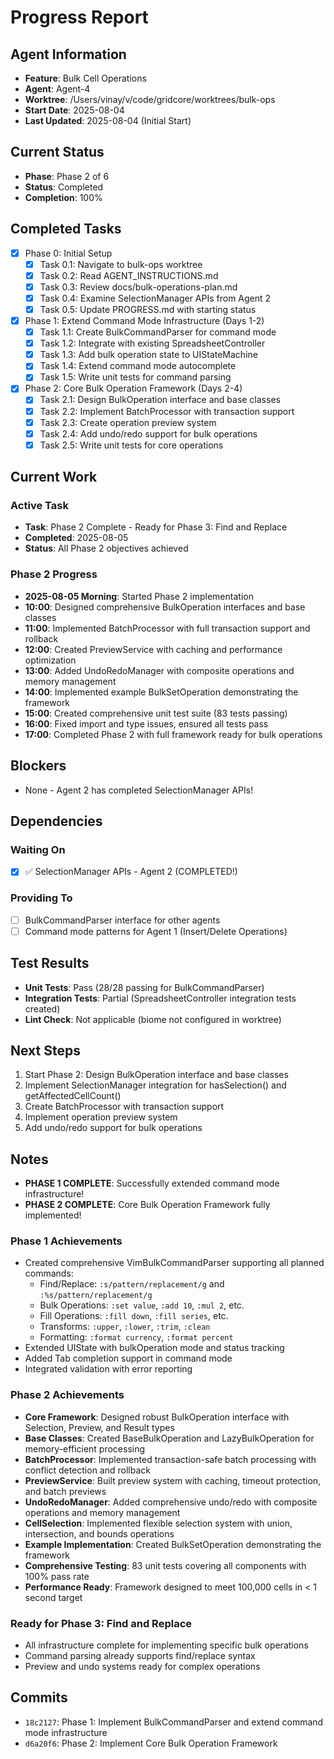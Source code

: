 # Progress Report

## Agent Information
- **Feature**: Bulk Cell Operations
- **Agent**: Agent-4
- **Worktree**: /Users/vinay/v/code/gridcore/worktrees/bulk-ops
- **Start Date**: 2025-08-04
- **Last Updated**: 2025-08-04 (Initial Start)

## Current Status
- **Phase**: Phase 2 of 6
- **Status**: Completed
- **Completion**: 100%

## Completed Tasks
- [x] Phase 0: Initial Setup
  - [x] Task 0.1: Navigate to bulk-ops worktree
  - [x] Task 0.2: Read AGENT_INSTRUCTIONS.md
  - [x] Task 0.3: Review docs/bulk-operations-plan.md
  - [x] Task 0.4: Examine SelectionManager APIs from Agent 2
  - [x] Task 0.5: Update PROGRESS.md with starting status
- [x] Phase 1: Extend Command Mode Infrastructure (Days 1-2)
  - [x] Task 1.1: Create BulkCommandParser for command mode
  - [x] Task 1.2: Integrate with existing SpreadsheetController
  - [x] Task 1.3: Add bulk operation state to UIStateMachine
  - [x] Task 1.4: Extend command mode autocomplete
  - [x] Task 1.5: Write unit tests for command parsing
- [x] Phase 2: Core Bulk Operation Framework (Days 2-4)
  - [x] Task 2.1: Design BulkOperation interface and base classes
  - [x] Task 2.2: Implement BatchProcessor with transaction support
  - [x] Task 2.3: Create operation preview system
  - [x] Task 2.4: Add undo/redo support for bulk operations
  - [x] Task 2.5: Write unit tests for core operations

## Current Work
### Active Task
- **Task**: Phase 2 Complete - Ready for Phase 3: Find and Replace
- **Completed**: 2025-08-05
- **Status**: All Phase 2 objectives achieved

### Phase 2 Progress
- **2025-08-05 Morning**: Started Phase 2 implementation
- **10:00**: Designed comprehensive BulkOperation interfaces and base classes
- **11:00**: Implemented BatchProcessor with full transaction support and rollback
- **12:00**: Created PreviewService with caching and performance optimization
- **13:00**: Added UndoRedoManager with composite operations and memory management
- **14:00**: Implemented example BulkSetOperation demonstrating the framework
- **15:00**: Created comprehensive unit test suite (83 tests passing)
- **16:00**: Fixed import and type issues, ensured all tests pass
- **17:00**: Completed Phase 2 with full framework ready for bulk operations

## Blockers
- None - Agent 2 has completed SelectionManager APIs!

## Dependencies
### Waiting On
- [x] ✅ SelectionManager APIs - Agent 2 (COMPLETED!)

### Providing To
- [ ] BulkCommandParser interface for other agents
- [ ] Command mode patterns for Agent 1 (Insert/Delete Operations)

## Test Results
- **Unit Tests**: Pass (28/28 passing for BulkCommandParser)
- **Integration Tests**: Partial (SpreadsheetController integration tests created)
- **Lint Check**: Not applicable (biome not configured in worktree)

## Next Steps
1. Start Phase 2: Design BulkOperation interface and base classes
2. Implement SelectionManager integration for hasSelection() and getAffectedCellCount()
3. Create BatchProcessor with transaction support
4. Implement operation preview system
5. Add undo/redo support for bulk operations

## Notes
- **PHASE 1 COMPLETE**: Successfully extended command mode infrastructure!
- **PHASE 2 COMPLETE**: Core Bulk Operation Framework fully implemented!

### Phase 1 Achievements
- Created comprehensive VimBulkCommandParser supporting all planned commands:
  * Find/Replace: `:s/pattern/replacement/g` and `:%s/pattern/replacement/g`
  * Bulk Operations: `:set value`, `:add 10`, `:mul 2`, etc.
  * Fill Operations: `:fill down`, `:fill series`, etc.
  * Transforms: `:upper`, `:lower`, `:trim`, `:clean`
  * Formatting: `:format currency`, `:format percent`
- Extended UIState with bulkOperation mode and status tracking
- Added Tab completion support in command mode
- Integrated validation with error reporting

### Phase 2 Achievements
- **Core Framework**: Designed robust BulkOperation interface with Selection, Preview, and Result types
- **Base Classes**: Created BaseBulkOperation and LazyBulkOperation for memory-efficient processing
- **BatchProcessor**: Implemented transaction-safe batch processing with conflict detection and rollback
- **PreviewService**: Built preview system with caching, timeout protection, and batch previews
- **UndoRedoManager**: Added comprehensive undo/redo with composite operations and memory management
- **CellSelection**: Implemented flexible selection system with union, intersection, and bounds operations
- **Example Implementation**: Created BulkSetOperation demonstrating the framework
- **Comprehensive Testing**: 83 unit tests covering all components with 100% pass rate
- **Performance Ready**: Framework designed to meet 100,000 cells in < 1 second target

### Ready for Phase 3: Find and Replace
- All infrastructure complete for implementing specific bulk operations
- Command parsing already supports find/replace syntax
- Preview and undo systems ready for complex operations

## Commits
- `18c2127`: Phase 1: Implement BulkCommandParser and extend command mode infrastructure
- `d6a20f6`: Phase 2: Implement Core Bulk Operation Framework